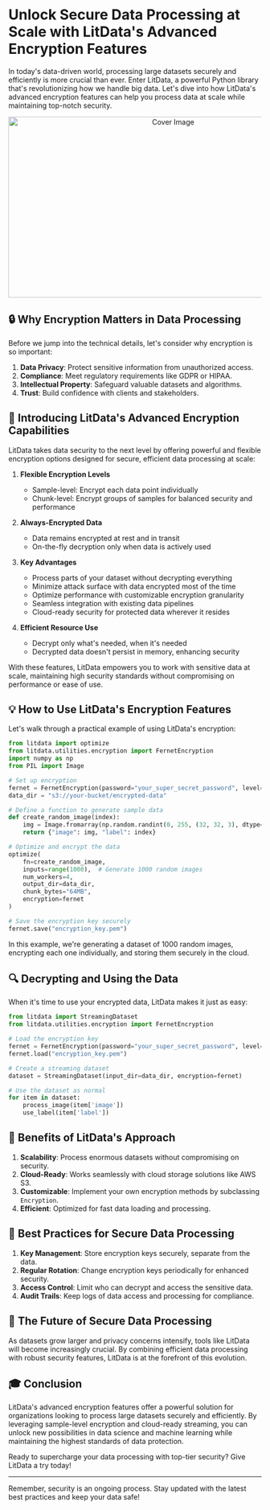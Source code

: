 # Unlock Secure Data Processing at Scale with LitData's Advanced Encryption Features

In today's data-driven world, processing large datasets securely and efficiently is more crucial than ever. Enter LitData, a powerful Python library that's revolutionizing how we handle big data. Let's dive into how LitData's advanced encryption features can help you process data at scale while maintaining top-notch security.


<div align="center">
    <img src="https://github.com/user-attachments/assets/6bb2474d-2c0c-42af-8c6e-43c495034341" alt="Cover Image" width="640" height="360" style="object-fit: cover;">
</div>

## 🔒 Why Encryption Matters in Data Processing

Before we jump into the technical details, let's consider why encryption is so important:

1. **Data Privacy**: Protect sensitive information from unauthorized access.
2. **Compliance**: Meet regulatory requirements like GDPR or HIPAA.
3. **Intellectual Property**: Safeguard valuable datasets and algorithms.
4. **Trust**: Build confidence with clients and stakeholders.

## 🚀 Introducing LitData's Advanced Encryption Capabilities

LitData takes data security to the next level by offering powerful and flexible encryption options designed for secure, efficient data processing at scale:

1. **Flexible Encryption Levels**

   - Sample-level: Encrypt each data point individually
   - Chunk-level: Encrypt groups of samples for balanced security and performance

2. **Always-Encrypted Data**

   - Data remains encrypted at rest and in transit
   - On-the-fly decryption only when data is actively used

3. **Key Advantages**

   - Process parts of your dataset without decrypting everything
   - Minimize attack surface with data encrypted most of the time
   - Optimize performance with customizable encryption granularity
   - Seamless integration with existing data pipelines
   - Cloud-ready security for protected data wherever it resides

4. **Efficient Resource Use**
   - Decrypt only what's needed, when it's needed
   - Decrypted data doesn't persist in memory, enhancing security

With these features, LitData empowers you to work with sensitive data at scale, maintaining high security standards without compromising on performance or ease of use.

## 💡 How to Use LitData's Encryption Features

Let's walk through a practical example of using LitData's encryption:

```python
from litdata import optimize
from litdata.utilities.encryption import FernetEncryption
import numpy as np
from PIL import Image

# Set up encryption
fernet = FernetEncryption(password="your_super_secret_password", level="sample")
data_dir = "s3://your-bucket/encrypted-data"

# Define a function to generate sample data
def create_random_image(index):
    img = Image.fromarray(np.random.randint(0, 255, (32, 32, 3), dtype=np.uint8))
    return {"image": img, "label": index}

# Optimize and encrypt the data
optimize(
    fn=create_random_image,
    inputs=range(1000),  # Generate 1000 random images
    num_workers=4,
    output_dir=data_dir,
    chunk_bytes="64MB",
    encryption=fernet
)

# Save the encryption key securely
fernet.save("encryption_key.pem")
```

In this example, we're generating a dataset of 1000 random images, encrypting each one individually, and storing them securely in the cloud.

## 🔍 Decrypting and Using the Data

When it's time to use your encrypted data, LitData makes it just as easy:

```python
from litdata import StreamingDataset
from litdata.utilities.encryption import FernetEncryption

# Load the encryption key
fernet = FernetEncryption(password="your_super_secret_password", level="sample")
fernet.load("encryption_key.pem")

# Create a streaming dataset
dataset = StreamingDataset(input_dir=data_dir, encryption=fernet)

# Use the dataset as normal
for item in dataset:
    process_image(item['image'])
    use_label(item['label'])
```

## 🌟 Benefits of LitData's Approach

1. **Scalability**: Process enormous datasets without compromising on security.
2. **Cloud-Ready**: Works seamlessly with cloud storage solutions like AWS S3.
3. **Customizable**: Implement your own encryption methods by subclassing `Encryption`.
4. **Efficient**: Optimized for fast data loading and processing.

## 🚧 Best Practices for Secure Data Processing

1. **Key Management**: Store encryption keys securely, separate from the data.
2. **Regular Rotation**: Change encryption keys periodically for enhanced security.
3. **Access Control**: Limit who can decrypt and access the sensitive data.
4. **Audit Trails**: Keep logs of data access and processing for compliance.

## 🔮 The Future of Secure Data Processing

As datasets grow larger and privacy concerns intensify, tools like LitData will become increasingly crucial. By combining efficient data processing with robust security features, LitData is at the forefront of this evolution.

## 🎓 Conclusion

LitData's advanced encryption features offer a powerful solution for organizations looking to process large datasets securely and efficiently. By leveraging sample-level encryption and cloud-ready streaming, you can unlock new possibilities in data science and machine learning while maintaining the highest standards of data protection.

Ready to supercharge your data processing with top-tier security? Give LitData a try today!

---

Remember, security is an ongoing process. Stay updated with the latest best practices and keep your data safe!

<!-- python -m medmnist save --flag=dermamnist --folder=data/ --postfix=png --download=True --size=28 -->
